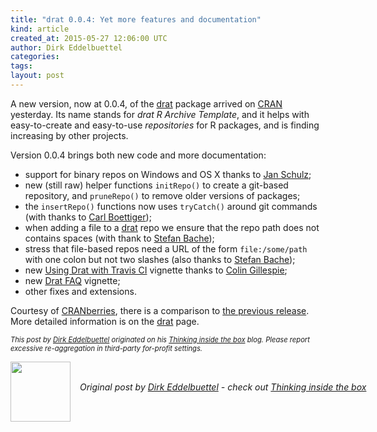 ```yaml
---
title: "drat 0.0.4: Yet more features and documentation"
kind: article
created_at: 2015-05-27 12:06:00 UTC
author: Dirk Eddelbuettel
categories: 
tags: 
layout: post
---
```

<p>A new version, now at 0.0.4, of the <a href="http://dirk.eddelbuettel.com/code/drat.html">drat</a> package arrived on <a href="http://cran.r-project.org">CRAN</a> yesterday. Its name stands for <em>drat R Archive Template</em>, and it helps with easy-to-create and easy-to-use <em>repositories</em> for R packages, and is finding increasing by other projects.</p>
<p>Version 0.0.4 brings both new code and more documentation:</p>
<ul>
<li>support for binary repos on Windows and OS X thanks to <a href="http://www.katzien.de/">Jan Schulz</a>;</li>
<li>new (still raw) helper functions <code>initRepo()</code> to create a git-based repository, and <code>pruneRepo()</code> to remove older versions of packages;</li>
<li>the <code>insertRepo()</code> functions now uses <code>tryCatch()</code> around git commands (with thanks to <a href="http://www.carlboettiger.info/">Carl Boettiger</a>);</li>
<li>when adding a file to a <a href="http://dirk.eddelbuettel.com/code/drat.html">drat</a> repo we ensure that the repo path does not contains spaces (with thank to <a href="http://www.stefanbache.dk/">Stefan Bache</a>);</li>
<li>stress that file-based repos need a URL of the form <code>file:/some/path</code> with one colon but not two slashes (also thanks to <a href="http://www.stefanbache.dk/">Stefan Bache</a>);</li>
<li>new <a href="http://eddelbuettel.github.io/drat/CombiningDratAndTravis.html">Using Drat with Travis CI</a> vignette thanks to <a href="http://www.mas.ncl.ac.uk/~ncsg3/">Colin Gillespie</a>;</li>
<li>new <a href="http://eddelbuettel.github.io/drat/DratFAQ.html">Drat FAQ</a> vignette;</li>
<li>other fixes and extensions.</li>
</ul>
<p>Courtesy of <a href="http://dirk.eddelbuettel.com/cranberries/">CRANberries</a>, there is a comparison to <a href="http://dirk.eddelbuettel.com/cranberries/2015/05/26#drat_0.0.4">the previous release</a>. More detailed information is on the <a href="http://dirk.eddelbuettel.com/code/drat.html">drat</a> page.</p>
<p style="font-size:80%; font-style:italic;">
This post by <a href="http://dirk.eddelbuettel.com">Dirk Eddelbuettel</a> originated on his <a href="http://dirk.eddelbuettel.com/blog/">Thinking inside the box</a> blog. Please report excessive re-aggregation in third-party for-profit settings.
<p><div class="author">
  <img src="" style="width: 96px; height: 96;">
  <span style="position: absolute; padding: 32px 15px;">
    <i>Original post by <a href="http://twitter.com/">Dirk Eddelbuettel</a> - check out <a href="http://dirk.eddelbuettel.com/blog">Thinking inside the box   </a></i>
  </span>
</div>

